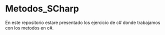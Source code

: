 # Metodos_SCharp

En este repositorio estare presentado los ejercicio de c# donde trabajamos con
los metodos en c#.
